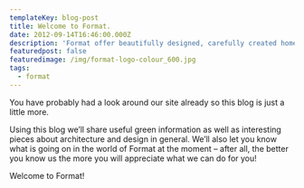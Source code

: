 ```yaml
---
templateKey: blog-post
title: Welcome to Format.
date: 2012-09-14T16:46:00.000Z
description: 'Format offer beautifully designed, carefully created home extensions.'
featuredpost: false
featuredimage: /img/format-logo-colour_600.jpg
tags:
  - format
---
```

You have probably had a look around our site already so this blog is just a little more.



Using this blog we’ll share useful green information as well as interesting pieces about architecture and design in general. We’ll also let you know what is going on in the world of Format at the moment – after all, the better you know us the more you will appreciate what we can do for you!



Welcome to Format!
